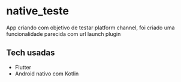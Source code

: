# native_teste

App criando com objetivo de testar platform channel, foi criado uma funcionalidade parecida com url launch plugin

## Tech usadas
- Flutter
- Android nativo com Kotlin

